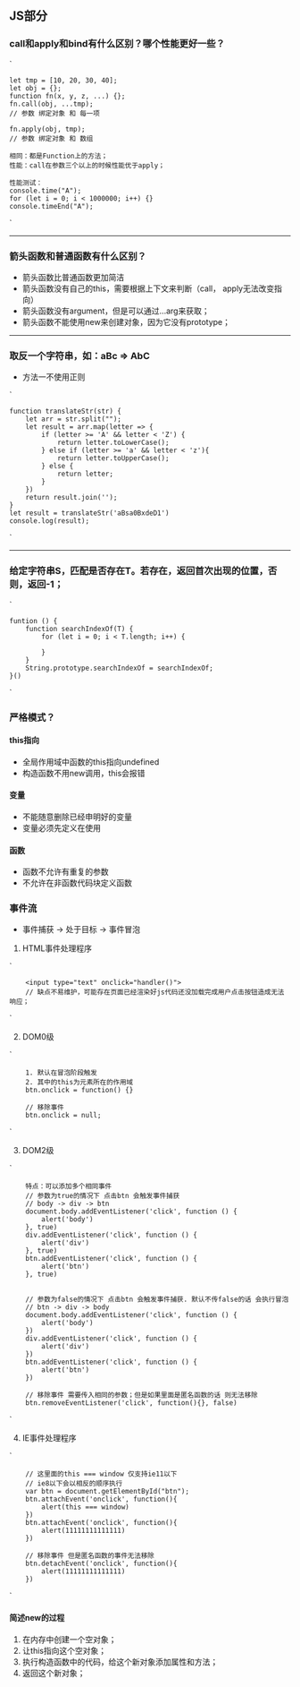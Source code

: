 ## JS部分
### call和apply和bind有什么区别？哪个性能更好一些？
`

    let tmp = [10, 20, 30, 40];
    let obj = {};
    function fn(x, y, z, ...) {};
    fn.call(obj, ...tmp); 
    // 参数 绑定对象 和 每一项

    fn.apply(obj, tmp);
    // 参数 绑定对象 和 数组

    相同：都是Function上的方法；
    性能：call在参数三个以上的时候性能优于apply；
    
    性能测试：
    console.time("A");
    for (let i = 0; i < 1000000; i++) {}
    console.timeEnd("A");

`

---

### 箭头函数和普通函数有什么区别？
+ 箭头函数比普通函数更加简洁
+ 箭头函数没有自己的this，需要根据上下文来判断（call， apply无法改变指向）
+ 箭头函数没有argument，但是可以通过...arg来获取；
+ 箭头函数不能使用new来创建对象，因为它没有prototype；

---
### 取反一个字符串，如：aBc => AbC
+ 方法一不使用正则

`

    function translateStr(str) {
        let arr = str.split("");
        let result = arr.map(letter => {
            if (letter >= 'A' && letter < 'Z') {
                return letter.toLowerCase();
            } else if (letter >= 'a' && letter < 'z'){
                return letter.toUpperCase();
            } else {
                return letter;
            }
        })
        return result.join('');
    }
    let result = translateStr('aBsa0BxdeD1')
    console.log(result);

`

---
### 给定字符串S，匹配是否存在T。若存在，返回首次出现的位置，否则，返回-1；
`
  
    funtion () {
        function searchIndexOf(T) {
            for (let i = 0; i < T.length; i++) {
                
            }
        }
        String.prototype.searchIndexOf = searchIndexOf;
    }()


`

### 严格模式？
#### this指向
+ 全局作用域中函数的this指向undefined
+ 构造函数不用new调用，this会报错

#### 变量
+ 不能随意删除已经申明好的变量
+ 变量必须先定义在使用

#### 函数
+ 函数不允许有重复的参数
+ 不允许在非函数代码块定义函数


### 事件流
+ 事件捕获 -> 处于目标 -> 事件冒泡
1. HTML事件处理程序

`

        <input type="text" onclick="handler()">
        // 缺点不易维护，可能存在页面已经渲染好js代码还没加载完成用户点击按钮造成无法响应；

`

2. DOM0级

`
  
        1. 默认在冒泡阶段触发
        2. 其中的this为元素所在的作用域
        btn.onclick = function() {}
        
        // 移除事件
        btn.onclick = null;


`

3. DOM2级

`       

        特点：可以添加多个相同事件
        // 参数为true的情况下 点击btn 会触发事件捕获
        // body -> div -> btn
        document.body.addEventListener('click', function () {
            alert('body')
        }, true)
        div.addEventListener('click', function () {
            alert('div')
        }, true)
        btn.addEventListener('click', function () {
            alert('btn')
        }, true)
        

        // 参数为false的情况下 点击btn 会触发事件捕获. 默认不传false的话 会执行冒泡
        // btn -> div -> body
        document.body.addEventListener('click', function () {
            alert('body')
        })
        div.addEventListener('click', function () {
            alert('div')
        })
        btn.addEventListener('click', function () {
            alert('btn')
        })

        // 移除事件 需要传入相同的参数；但是如果里面是匿名函数的话 则无法移除
        btn.removeEventListener('click', function(){}, false)


`

4. IE事件处理程序

`

        // 这里面的this === window 仅支持ie11以下
        // ie8以下会以相反的顺序执行 
        var btn = document.getElementById("btn");
        btn.attachEvent('onclick', function(){
            alert(this === window)
        })
        btn.attachEvent('onclick', function(){
            alert(11111111111111)
        })
        
        // 移除事件 但是匿名函数的事件无法移除
        btn.detachEvent('onclick', function(){
            alert(11111111111111)
        })


`

#### 简述new的过程
1. 在内存中创建一个空对象；
2. 让this指向这个空对象；
3. 执行构造函数中的代码，给这个新对象添加属性和方法；
4. 返回这个新对象；
